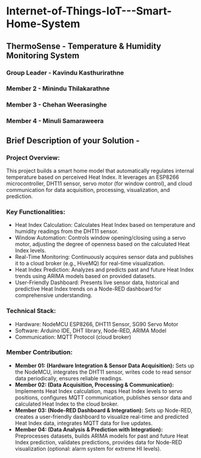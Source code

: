# Internet-of-Things-IoT---Smart-Home-System

## ThermoSense - Temperature & Humidity Monitoring System
### Group Leader - Kavindu Kasthurirathne
### Member 2 - Minindu Thilakarathne
### Member 3 - Chehan Weerasinghe
### Member 4 - Minuli Samaraweera


## Brief Description of your Solution - 
### Project Overview:
This project builds a smart home model that automatically regulates internal temperature based on perceived Heat Index. It leverages an ESP8266 microcontroller, DHT11 sensor, servo motor (for window control), and cloud communication for data acquisition, processing, visualization, and prediction.

### Key Functionalities:
<ul>
    <li>Heat Index Calculation: Calculates Heat Index based on temperature and humidity readings from the DHT11 sensor.</li>
    <li>Window Automation: Controls window opening/closing using a servo motor, adjusting the degree of openness based on the calculated Heat Index levels.</li>
    <li>Real-Time Monitoring: Continuously acquires sensor data and publishes it to a cloud broker (e.g., HiveMQ) for real-time visualization.</li>
    <li>Heat Index Prediction: Analyzes and predicts past and future Heat Index trends using ARIMA models based on provided datasets.</li>
    <li>User-Friendly Dashboard: Presents live sensor data, historical and predictive Heat Index trends on a Node-RED dashboard for comprehensive understanding.</li>
</ul>
    
### Technical Stack:
<ul>
    <li>Hardware: NodeMCU ESP8266, DHT11 Sensor, SG90 Servo Motor</li>
    <li>Software: Arduino IDE, DHT library, Node-RED, ARIMA Model</li>
    <li>Communication: MQTT Protocol (cloud broker)</li>
</ul>

### Member Contribution:
<ul>
    <li><b>Member 01: (Hardware Integration & Sensor Data Acquisition):</b> Sets up the NodeMCU, integrates the DHT11 sensor, writes code to read sensor data periodically, ensures reliable readings.</li>
    <li><b>Member 02: (Data Acquisition, Processing & Communication):</b> Implements Heat Index calculation, maps Heat Index levels to servo positions, configures MQTT communication, publishes sensor data and calculated Heat Index to the cloud broker.</li>
    <li><b>Member 03: (Node-RED Dashboard & Integration):</b> Sets up Node-RED, creates a user-friendly dashboard to visualize real-time and predicted Heat Index data, integrates MQTT data for live updates.</li>
    <li><b>Member 04: (Data Analysis & Prediction with Integration):</b> Preprocesses datasets, builds ARIMA models for past and future Heat Index prediction, validates predictions, provides data for Node-RED visualization (optional: alarm system for extreme HI levels).</li>
</ul>


